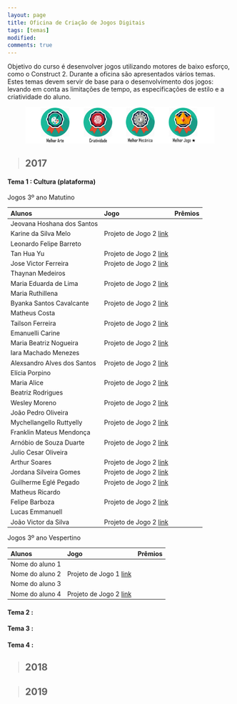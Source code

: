 ```yaml
---
layout: page
title: Oficina de Criação de Jogos Digitais
tags: [temas]
modified: 
comments: true
---
```


Objetivo do curso é desenvolver jogos utilizando motores de baixo esforço, como o Construct 2. Durante a oficina são apresentados vários temas. Estes temas devem servir de base para o desenvolvimento dos jogos: levando em conta as limitações de tempo, as especificações de estilo e a criatividade do aluno.  

<figure>
  <a title="Prêmios"><img src="/images/oficina/premios.png"></a>
</figure>

> ## 2017

#### Tema 1 : Cultura (plataforma)

Jogos 3º ano Matutino  

| Alunos | Jogo | Prêmios
| :-------------  | :-------------  | :---: |
| Jeovana Hoshana dos Santos  
  Karine da Silva Melo | Projeto de Jogo 2 [link]() |  |
| Leonardo Felipe Barreto  
  Tan Hua Yu | Projeto de Jogo 2 [link]() |  |
| Jose Victor Ferreira | Projeto de Jogo 2 [link]() |  |
| Thaynan Medeiros  
  Maria Eduarda de Lima | Projeto de Jogo 2 [link]() |  |
| Maria Ruthillena  
  Byanka Santos Cavalcante | Projeto de Jogo 2 [link]() |  |
| Matheus Costa  
  Tailson Ferreira | Projeto de Jogo 2 [link]() |  |
| Emanuelli Carine  
  Maria Beatriz Nogueira | Projeto de Jogo 2 [link]() |  |
| Iara Machado Menezes  
  Alexsandro Alves dos Santos | Projeto de Jogo 2 [link]() |  |
| Elícia Porpino   
  Maria Alice | Projeto de Jogo 2 [link]() |  |
| Beatriz Rodrigues  
  Wesley Moreno | Projeto de Jogo 2 [link]() |  |
| João Pedro Oliveira  
  Mychellangello Ruttyelly | Projeto de Jogo 2 [link]() |  |
| Franklin Mateus Mendonça  
  Arnóbio de Souza Duarte | Projeto de Jogo 2 [link]() |  |
| Julio Cesar Oliveira  
  Arthur Soares | Projeto de Jogo 2 [link]() |  |
| Jordana Silveira Gomes | Projeto de Jogo 2 [link]() |  |
| Guilherme Eglé Pegado | Projeto de Jogo 2 [link]() |  |
| Matheus Ricardo  
  Felipe Barboza | Projeto de Jogo 2 [link]() |  |
| Lucas Emmanuell  
  João Victor da Silva | Projeto de Jogo 2 [link]() |  |

Jogos 3º ano Vespertino  

| Alunos | Jogo | Prêmios
| :-------------  | :-------------  | :---: |
| Nome do aluno 1  
  Nome do aluno 2 | Projeto de Jogo 1 [link]() |  |
| Nome do aluno 3  
  Nome do aluno 4 | Projeto de Jogo 2 [link]() |  |

#### Tema 2 :  
#### Tema 3 :  
#### Tema 4 :  

> ## 2018


> ## 2019

